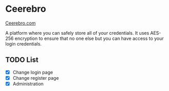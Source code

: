 # Ceerebro
[Ceerebro.com](http://ceerebro.com)

A platform where you can safely store all of your credentials.
It uses AES-256 encryption to ensure that no one else but you can have access to your login credentials.

TODO List
---------
- [x] Change login page
- [x] Change register page
- [x] Administration
